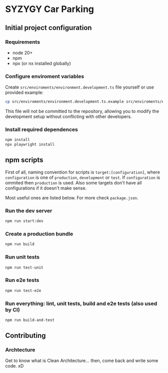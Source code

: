 # SYZYGY Car Parking

## Initial project configuration

### Requirements
* node 20+
* npm
* npx (or nx installed globally)

### Configure enviroment variables
Create `src/enviroments/environment.development.ts` file yourself or use provided example:
```sh
cp src/enviroments/environment.development.ts.example src/enviroments/environment.development.ts
```
This file will not be committed to the repository, allowing you to modify the development setup without conflicting with other developers.

### Install required dependences
```sh
npm install
npx playwright install
```

## npm scripts
First of all, naming convention for scripts is `target:[configuration]`, where `configuration` is one of `production`, `development` or `test`. If `configuration` is ommited then `production` is used. Also some targets don't have all configurations if it doesn't make sense.

Most useful ones are listed below. For more check `package.json`.

### Run the dev server

```sh
npm run start:dev
```

### Create a production bundle

```sh
npm run build
```

### Run unit tests

```sh
npm run test-unit
```

### Run e2e tests

```sh
npm run test-e2e
```

### Run everything: lint, unit tests, build and e2e tests (also used by CI)

```sh
npm run build-and-test
```

## Contributing

### Archtecture
Get to know what is Clean Architecture... then, come back and write some code. xD
